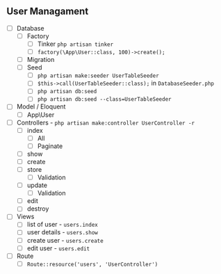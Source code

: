 ## User Managament

- [ ] Database
	- [ ] Factory
		- [ ] Tinker `php artisan tinker`
		- [ ] `factory(\App\User::class, 100)->create();`
	- [ ] Migration
	- [ ] Seed
		- [ ] `php artisan make:seeder UserTableSeeder`
		- [ ] `$this->call(UserTableSeeder::class);` in `DatabaseSeeder.php`
		- [ ] `php artisan db:seed`
		- [ ] `php artisan db:seed --class=UserTableSeeder`
- [ ] Model / Eloquent
	- [ ] App\User
- [ ] Controllers - `php artisan make:controller UserController -r`
	- [ ] index
		- [ ] All
		- [ ] Paginate
	- [ ] show
	- [ ] create
	- [ ] store
		- [ ] Validation
	- [ ] update
		- [ ] Validation
	- [ ] edit
	- [ ] destroy
- [ ] Views
	- [ ] list of user - `users.index`
	- [ ] user details - `users.show`
	- [ ] create user - `users.create`
	- [ ] edit user - `users.edit`
- [ ] Route
	- [ ] `Route::resource('users', 'UserController')`